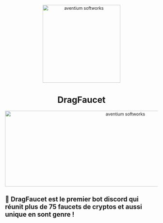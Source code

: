 <p align="center"><img src="https://zupimages.net/up/20/37/3g58.jpg" width="256px" height="256px" alt="aventium softworks"></p>
<h1 align="center">DragFaucet</h1>
<p align="center"><img src="https://zupimages.net/up/19/16/2gcm.png" width="777px" height="249px" alt="aventium softworks"></p>


## 📀 DragFaucet est le premier bot discord qui réunit plus de 75 faucets de cryptos et aussi unique en sont genre !

